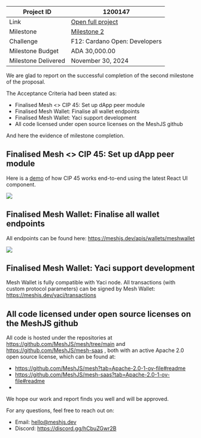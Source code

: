 |Project ID|1200147|
|-----------|-------------|
|Link|[Open full project](https://projectcatalyst.io/funds/12/f12-cardano-open-developers/mesh-new-features-to-improve-developer-experience-and-cardano-adoption)|
|Milestone|[Milestone 2](https://milestones.projectcatalyst.io/projects/1200147/milestones/2)
|Challenge|F12: Cardano Open: Developers|
|Milestone Budget|ADA 30,000.00|
|Milestone Delivered|November 30, 2024|


We are glad to report on the successful completion of the second milestone of the proposal.

The Acceptance Criteria had been stated as:

- Finalised Mesh <> CIP 45: Set up dApp peer module
- Finalised Mesh Wallet: Finalise all wallet endpoints
- Finalised Mesh Wallet: Yaci support development
- All code licensed under open source licenses on the MeshJS github
  
And here the evidence of milestone completion.

## Finalised Mesh <> CIP 45: Set up dApp peer module

Here is a [demo](./assets/cip45.mov) of how CIP 45 works end-to-end using the latest React UI component.

![](./assets/wallet-cip45.png)

## Finalised Mesh Wallet: Finalise all wallet endpoints

All endpoints can be found here: https://meshjs.dev/apis/wallets/meshwallet

![](./assets/meshwallet.png)

## Finalised Mesh Wallet: Yaci support development

Mesh Wallet is fully compatible with Yaci node. All transactions (with custom protocol parameters) can be signed by Mesh Wallet:
https://meshjs.dev/yaci/transactions

## All code licensed under open source licenses on the MeshJS github

All code is hosted under the repositories at https://github.com/MeshJS/mesh/tree/main and https://github.com/MeshJS/mesh-saas , both with an active Apache 2.0 open source license, which can be found at:

- https://github.com/MeshJS/mesh?tab=Apache-2.0-1-ov-file#readme 
- https://github.com/MeshJS/mesh-saas?tab=Apache-2.0-1-ov-file#readme
- 
We hope our work and report finds you well and will be approved.

For any questions, feel free to reach out on:
- Email: hello@meshjs.dev
- Discord: https://discord.gg/hCbuZGwr2B 
